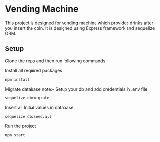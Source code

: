 # Vending Machine

This project is designed for vending machine which provides drinks after you insert the coin. 
It is designed using Express framework and sequelize ORM.


## Setup

Clone the repo and then run following commands

Install all required packages
```bash
npm install
```
Migrate database
note:- Setup your db and add credentials in .env file
```bash
sequelize db:migrate
```
Insert all Initial values in database 
```bash
sequelize db:seed:all
```
Run the project
```bash
npm start
```

